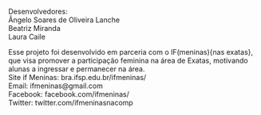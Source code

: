 Desenvolvedores:<br>
Ângelo Soares de Oliveira Lanche<br>
Beatriz Miranda<br>
Laura Caile<br>

<p>Esse projeto foi desenvolvido em parceria com o IF(meninas){nas exatas}, que visa promover a participação feminina na área de Exatas, motivando alunas a ingressar e permanecer na área.<br>
Site if Meninas: bra.ifsp.edu.br/ifmeninas/<br>
Email: ifmeninas@gmail.com<br>
Facebook: facebook.com/ifmeninas/<br>
Twitter: twitter.com/ifmeninasnacomp<br>
